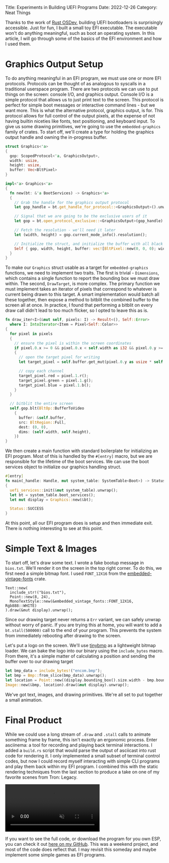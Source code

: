 Title: Experiments in Building UEFI Programs
Date: 2022-12-26
Category: Neat Things

Thanks to the work of [Rust OSDev](https://rust-osdev.com/), building UEFI bootloaders is surprisingly accessible.  Just for fun, I built a small toy EFI executable.  The executable won't do anything meaningful, such as boot an operating system.  In this article, I will go through some of the basics of the EFI environment and how I used them.

# Graphics Output Setup

To do anything meaningful in an EFI program, we must use one or more EFI protocols.  Protocols can be thought of as analogous to syscalls in a traditional userspace program.  There are two protocols we can use to put things on the screen: console I/O, and graphics output.  Console I/O is a simple protocol that allows us to just print text to the screen.  This protocol is perfect for simple boot messages or interactive command lines - but we want more.  This is what the alternative protocol, graphics output, is for.  This protocol allows for full control of the output pixels, at the expense of not having builtin niceties like fonts, text positioning, and keyboard input.  To give us some drawing primitives, we're going to use the `embedded-graphics` family of crates.  To start off, we'll create a type for holding the graphics output handle and owning the in-progress buffer.

```rust
struct Graphics<'a>
{
  gop: ScopedProtocol<'a, GraphicsOutput>,
  width: usize,
  height: usize,
  buffer: Vec<BltPixel>
}

impl<'a> Graphics<'a>
{
  fn new(bt: &'a BootServices) -> Graphics<'a>
  {
    // Grab the handle for the graphics output protocol
    let gop_handle = bt.get_handle_for_protocol::<GraphicsOutput>().unwrap();

    // Signal that we are going to be the exclusive users of it
    let gop = bt.open_protocol_exclusive::<GraphicsOutput>(gop_handle).unwrap();

    // Fetch the resolution - we'll need it later
    let (width, height) = gop.current_mode_info().resolution();

    // Initialize the struct, and initialize the buffer with all black pixels
    Self { gop, width, height, buffer: vec![BltPixel::new(0, 0, 0); width * height] }
  }
}
```

To make our `Graphics` struct usable as a target for `embedded-graphics` functions, we need to implement two traits.  The first is trivial - `Dimensions`, which contains a single function to report the bounding box we must draw within.  The second, `DrawTarget`, is more complex.  The primary function we must implement takes an iterator of pixels that correspond to whatever is current being drawn to this target.  A smart implementation would batch all these together, then expose a method to bitblit the combined buffer to the screen all at once.  In practice, I found that performing a bitblit on every draw call didn't lead to too much flicker, so I opted to leave this as is.

```rust
fn draw_iter<I>(&mut self, pixels: I) -> Result<(), Self::Error>
  where I: IntoIterator<Item = Pixel<Self::Color>>
{
  for pixel in pixels
  {
    // ensure the pixel is within the screen coordinates
    if pixel.0.x >= 0 && pixel.0.x < self.width as i32 && pixel.0.y >= 0 && pixel.0.y < self.height as i32
    {
      // open the target pixel for writing
      let target_pixel = self.buffer.get_mut(pixel.0.y as usize * self.width + pixel.0.x as usize).unwrap();

      // copy each channel
      target_pixel.red = pixel.1.r();
      target_pixel.green = pixel.1.g();
      target_pixel.blue = pixel.1.b();
    }
  }

  // bitblit the entire screen
  self.gop.blt(BltOp::BufferToVideo
    {
      buffer: &self.buffer,
      src: BltRegion::Full,
      dest: (0, 0),
      dims: (self.width, self.height),
    })
}
```

We then create a main function with standard boilerplate for initializing an EFI program.  Most of this is handled by the `#[entry]` macro, but we are responsible for the lifetime of the boot services.  We can use the boot services object to initialize our graphics handling struct.

```rust
#[entry]
fn main(_handle: Handle, mut system_table: SystemTable<Boot>) -> Status
{
  uefi_services::init(&mut system_table).unwrap();
  let bt = system_table.boot_services();
  let mut display = Graphics::new(&bt);

  Status::SUCCESS
}
```

At this point, all our EFI program does is setup and then immediate exit.  There is nothing interesting to see at this point.

# Simple Text & Images

To start off, let's draw some text.  I wrote a fake bootup message in `bios.txt`.  We'll render it on the screen in the top right corner.  To do this, we first need a simple bitmap font.  I used `FONT_12X16` from the [embedded-vintage-fonts](https://crates.io/crates/embedded-vintage-fonts) crate.

```
Text::new(
  include_str!("bios.txt"),
  Point::new(8, 24),
  MonoTextStyle::new(&embedded_vintage_fonts::FONT_12X16, Rgb888::WHITE)
).draw(&mut display).unwrap();
```

Since our drawing target never returns a `Err` variant, we can safely unwrap without worry of panic.  If you are trying this at home, you will want to add a `bt.stall(500000)` call to the end of your program.  This prevents the system from immediately rebooting after drawing to the screen.

Let's put a logo on the screen.  We'll use [tinybmp](https://crates.io/crates/tinybmp) as a lightweight bitmap loader.  We can bake the logo into our binary using the `include_bytes` macro.  From there, it's a simple matter of calculating a position and sending the buffer over to our drawing target

```rust
let bmp_data = include_bytes!("encom.bmp");
let bmp = Bmp::from_slice(bmp_data).unwrap();
let location = Point::new((display.bounding_box().size.width - bmp.bounding_box().size.width - 16) as i32, 16);
Image::new(&bmp, location).draw(&mut display).unwrap();
```

We've got text, images, and drawing primitives.  We're all set to put together a small animation.

# Final Product

While we could use a long stream of `.draw` and `.stall` calls to animate something frame by frame, this isn't exactly an ergonomic process.  Enter asciinema: a tool for recording and playing back terminal interactions.  I added a `build.rs` script that would parse the output of asciicast into rust code for rendering it.  I only implemented a small subset of terminal control codes, but now I could record myself interacting with simple CLI programs and play them back within my EFI program.  I combined this with the static rendering techniques from the last section to produce a take on one of my favorite scenes from Tron: Legacy.

<video muted autoplay loop><source src="videos/encom.webm" type="video/webm"></video>

If you want to see the full code, or download the program for you own ESP, you can check it out [here on my GitHub](https://github.com/Outurnate/encom-uefi).  This was a weekend project, and most of the code does reflect that.  I may revisit this someday and maybe implement some simple games as EFI programs.
